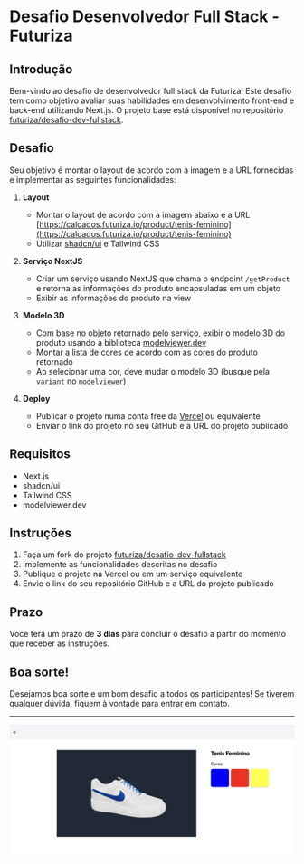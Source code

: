 # Desafio Desenvolvedor Full Stack - Futuriza

## Introdução

Bem-vindo ao desafio de desenvolvedor full stack da Futuriza! Este desafio tem como objetivo avaliar suas habilidades em desenvolvimento front-end e back-end utilizando Next.js. O projeto base está disponível no repositório [futuriza/desafio-dev-fullstack](https://github.com/futuriza/desafio-dev-fullstack).

## Desafio

Seu objetivo é montar o layout de acordo com a imagem e a URL fornecidas e implementar as seguintes funcionalidades:

1. **Layout**
    - Montar o layout de acordo com a imagem abaixo e a URL [https://calcados.futuriza.io/product/tenis-feminino](https://calcados.futuriza.io/product/tenis-feminino)
    - Utilizar [shadcn/ui](https://ui.shadcn.com/) e Tailwind CSS

2. **Serviço NextJS**
    - Criar um serviço usando NextJS que chama o endpoint `/getProduct` e retorna as informações do produto encapsuladas em um objeto
    - Exibir as informações do produto na view

3. **Modelo 3D**
    - Com base no objeto retornado pelo serviço, exibir o modelo 3D do produto usando a biblioteca [modelviewer.dev](https://modelviewer.dev/)
    - Montar a lista de cores de acordo com as cores do produto retornado
    - Ao selecionar uma cor, deve mudar o modelo 3D (busque pela `variant` no `modelviewer`)

4. **Deploy**
    - Publicar o projeto numa conta free da [Vercel](https://vercel.com/) ou equivalente
    - Enviar o link do projeto no seu GitHub e a URL do projeto publicado

## Requisitos

- Next.js
- shadcn/ui
- Tailwind CSS
- modelviewer.dev

## Instruções

1. Faça um fork do projeto [futuriza/desafio-dev-fullstack](https://github.com/futuriza/desafio-dev-fullstack)
2. Implemente as funcionalidades descritas no desafio
3. Publique o projeto na Vercel ou em um serviço equivalente
4. Envie o link do seu repositório GitHub e a URL do projeto publicado

## Prazo

Você terá um prazo de **3 dias** para concluir o desafio a partir do momento que receber as instruções.

## Boa sorte!

Desejamos boa sorte e um bom desafio a todos os participantes! Se tiverem qualquer dúvida, fiquem à vontade para entrar em contato.

---

![Imagem do Layout](layout.png)
